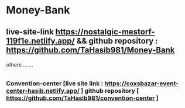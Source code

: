 # Money-Bank
## live-site-link https://nostalgic-mestorf-119f1e.netlify.app/ && github repository : https://github.com/TaHasib981/Money-Bank
###### others........
### Convention-center [live site link : https://coxsbazar-event-center-hasib.netlify.app/ ] github repository [ https://github.com/TaHasib981/convention-center ]
